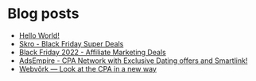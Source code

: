# Blog posts
<!-- BLOG-POST-LIST:START -->
- [Hello World!](https://afflift.com/f/threads/hello-world.9985/)
- [Skro - Black Friday Super Deals](https://afflift.com/f/threads/skro-black-friday-super-deals.9988/)
- [Black Friday 2022 - Affiliate Marketing Deals](https://afflift.com/f/threads/black-friday-2022-affiliate-marketing-deals.9962/)
- [AdsEmpire - CPA Network with Exclusive Dating offers and Smartlink!](https://afflift.com/f/threads/adsempire-cpa-network-with-exclusive-dating-offers-and-smartlink.6820/)
- [Webvõrk — Look at the CPA in a new way](https://afflift.com/f/threads/webv%C3%B5rk-%E2%80%94-look-at-the-cpa-in-a-new-way.2820/)
<!-- BLOG-POST-LIST:END -->
